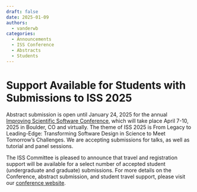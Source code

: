 ```yaml
---
draft: false 
date: 2025-01-09
authors:
  - vanderwb
categories:
  - Announcements
  - ISS Conference
  - Abstracts
  - Students
---
```


# Support Available for Students with Submissions to ISS 2025

Abstract submission is open until January 24, 2025 for the annual [Improving
Scientific Software Conference](https://sea.ucar.edu/iss/2025), which will take
place April 7-10, 2025 in Boulder, CO and virtually. The theme of ISS 2025 is
From Legacy to Leading-Edge: Transforming Software Design in Science to Meet
Tomorrow’s Challenges. We are accepting submissions for talks, as well as
tutorial and panel sessions.

The ISS Committee is pleased to announce that travel and registration support
will be available for a select number of accepted student (undergraduate and
graduate) submissions. For more details on the Conference, abstract submission,
and student travel support, please visit our [conference
website](https://sea.ucar.edu/iss/2025).
